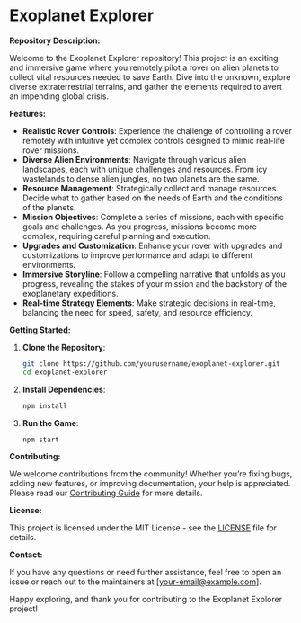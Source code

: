 # Exoplanet Explorer

**Repository Description:**

Welcome to the Exoplanet Explorer repository! This project is an exciting and immersive game where you remotely pilot a rover on alien planets to collect vital resources needed to save Earth. Dive into the unknown, explore diverse extraterrestrial terrains, and gather the elements required to avert an impending global crisis. 

**Features:**

- **Realistic Rover Controls**: Experience the challenge of controlling a rover remotely with intuitive yet complex controls designed to mimic real-life rover missions.
- **Diverse Alien Environments**: Navigate through various alien landscapes, each with unique challenges and resources. From icy wastelands to dense alien jungles, no two planets are the same.
- **Resource Management**: Strategically collect and manage resources. Decide what to gather based on the needs of Earth and the conditions of the planets.
- **Mission Objectives**: Complete a series of missions, each with specific goals and challenges. As you progress, missions become more complex, requiring careful planning and execution.
- **Upgrades and Customization**: Enhance your rover with upgrades and customizations to improve performance and adapt to different environments.
- **Immersive Storyline**: Follow a compelling narrative that unfolds as you progress, revealing the stakes of your mission and the backstory of the exoplanetary expeditions.
- **Real-time Strategy Elements**: Make strategic decisions in real-time, balancing the need for speed, safety, and resource efficiency.

**Getting Started:**

1. **Clone the Repository**:
    ```bash
    git clone https://github.com/yourusername/exoplanet-explorer.git
    cd exoplanet-explorer
    ```

2. **Install Dependencies**:
    ```bash
    npm install
    ```

3. **Run the Game**:
    ```bash
    npm start
    ```

**Contributing:**

We welcome contributions from the community! Whether you’re fixing bugs, adding new features, or improving documentation, your help is appreciated. Please read our [Contributing Guide](CONTRIBUTING.md) for more details.

**License:**

This project is licensed under the MIT License - see the [LICENSE](LICENSE) file for details.

**Contact:**

If you have any questions or need further assistance, feel free to open an issue or reach out to the maintainers at [your-email@example.com].

Happy exploring, and thank you for contributing to the Exoplanet Explorer project!
